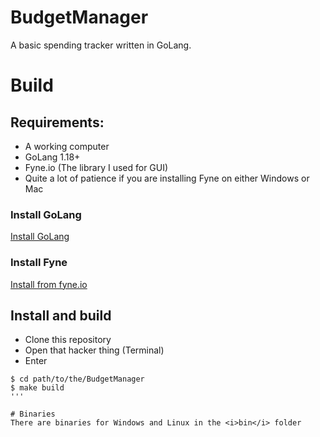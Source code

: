 # BudgetManager
A basic spending tracker written in GoLang.

# Build
## Requirements:
- A working computer
- GoLang 1.18+
- Fyne.io (The library I used for GUI)
- Quite a lot of patience if you are installing Fyne on either Windows or Mac

### Install GoLang
[Install GoLang](https://go.dev/)

### Install Fyne
[Install from fyne.io](https://fyne.io/)

## Install and build
- Clone this repository
- Open that hacker thing (Terminal)
- Enter 
```
$ cd path/to/the/BudgetManager
$ make build
'''

# Binaries
There are binaries for Windows and Linux in the <i>bin</i> folder
